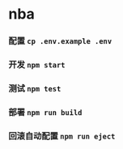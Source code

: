 # nba

### 配置 `cp .env.example .env`

### 开发 `npm start`

### 测试 `npm test`

### 部署 `npm run build`

### 回滚自动配置 `npm run eject`